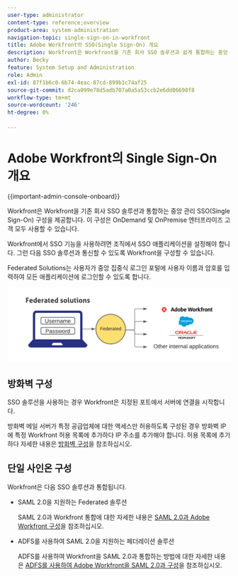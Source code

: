 ```yaml
---
user-type: administrator
content-type: reference;overview
product-area: system-administration
navigation-topic: single-sign-on-in-workfront
title: Adobe Workfront의 SSO(Single Sign-On) 개요
description: Workfront은 Workfront을 기존 회사 SSO 솔루션과 쉽게 통합하는 중앙 집중식 관리 SSO(Single Sign-On) 구성을 제공합니다. 이 구성은 설정 및 관리가 쉬우며 OnDemand 및 OnPremise 엔터프라이즈 고객 모두 사용할 수 있습니다.
author: Becky
feature: System Setup and Administration
role: Admin
exl-id: 87f1b6c0-6b74-4eac-87cd-899b1c74af25
source-git-commit: d2ca099e78d5adb707a0a5a53ccb2e6dd06698f8
workflow-type: tm+mt
source-wordcount: '246'
ht-degree: 0%

---
```


# Adobe Workfront의 Single Sign-On 개요

<!--Audited: 12/2023-->

{{important-admin-console-onboard}}


Workfront은 Workfront을 기존 회사 SSO 솔루션과 통합하는 중앙 관리 SSO(Single Sign-On) 구성을 제공합니다. 이 구성은 OnDemand 및 OnPremise 엔터프라이즈 고객 모두 사용할 수 있습니다.

Workfront에서 SSO 기능을 사용하려면 조직에서 SSO 애플리케이션을 설정해야 합니다. 그런 다음 SSO 솔루션과 통신할 수 있도록 Workfront을 구성할 수 있습니다.

Federated Solutions는 사용자가 중앙 집중식 로그인 포털에 사용자 이름과 암호를 입력하여 모든 애플리케이션에 로그인할 수 있도록 합니다.

![SSO 연결됨](assets/overview-sso-wf-fed-only.png)


## 방화벽 구성

SSO 솔루션을 사용하는 경우 Workfront은 지정된 포트에서 서버에 연결을 시작합니다.

방화벽 메일 서버가 특정 공급업체에 대한 액세스만 허용하도록 구성된 경우 방화벽 IP에 특정 Workfront 허용 목록에 추가하다 IP 주소를 추가해야 합니다. 허용 목록에 추가하다 자세한 내용은 [방화벽 구성](../../../administration-and-setup/get-started-wf-administration/configure-your-firewall.md)을 참조하십시오.

## 단일 사인온 구성

Workfront은 다음 SSO 솔루션과 통합됩니다.

* SAML 2.0을 지원하는 Federated 솔루션

  SAML 2.0과 Workfront 통합에 대한 자세한 내용은 [SAML 2.0과 Adobe Workfront 구성](../../../administration-and-setup/add-users/single-sign-on/configure-workfront-saml-2.md)을 참조하십시오.

* ADFS를 사용하여 SAML 2.0을 지원하는 페더레이션 솔루션

  ADFS를 사용하여 Workfront을 SAML 2.0과 통합하는 방법에 대한 자세한 내용은 [ADFS를 사용하여 Adobe Workfront을 SAML 2.0과 구성](../../../administration-and-setup/add-users/single-sign-on/configure-workfront-saml-2-adfs.md)을 참조하십시오.
